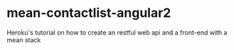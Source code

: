 # mean-contactlist-angular2
Heroku's tutorial on how to create an restful web api and a front-end with a mean stack
